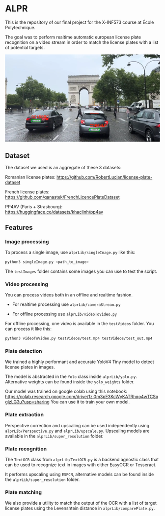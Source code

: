 # ALPR

This is the repository of our final project for the X-INF573 course at École Polytechnique.

The goal was to perform realtime automatic european license plate recognition on a video stream in order to match the license plates with a list of potential targets.

![Banner](image-1.png)

## Dataset

The dataset we used is an aggregate of these 3 datasets:

Romanian license plates: https://github.com/RobertLucian/license-plate-dataset

French license plates: https://github.com/qanastek/FrenchLicencePlateDataset

PP4AV (Paris + Strasbourg): https://huggingface.co/datasets/khaclinh/pp4av

## Features

### Image processing

To process a single image, use `alprLib/singleImage.py` like this:

```sh
python3 singleImage.py <path_to_image>
```

The `testImages` folder contains some images you can use to test the script.

### Video processing

You can process videos both in an offline and realtime fashion. 

- For realtime processing use `alprLib/cameraStream.py`

- For offline processing use `alprLib/videoToVideo.py`

For offline processing, one video is available in the `testVideos` folder. You can process it like this:

```sh
python3 videoToVideo.py testVideos/test.mp4 testVideos/test_out.mp4
```


### Plate detection

We trained a highly performant and accurate YoloV4 Tiny model to detect license plates in images.

The model is abstracted in the `Yolo` class inside `alprLib/yolo.py`. Alternative weights can be found inside the `yolo_weights` folder.

Our model was trained on google colab using this notebook: https://colab.research.google.com/drive/1zi0m3pE3KcWyKATRhqo4wTCSqglzLG3u?usp=sharing You can use it to train your own model.

### Plate extraction

Perspective correction and upscaling can be used independently using `alprLib/Perspective.py` and `alprLib/upscale.py`. Upscaling models are available in the `alprLib/super_resolution` folder.

### Plate recognition

The `TextOCR` class from `alprLib/TextOCR.py` is a backend agnostic class that can be used to recognize text in images with either EasyOCR or Tesseract.

It performs upscaling using `ESPCN`, alternative models can be found inside the `alprLib/super_resolution` folder.

### Plate matching

We also provide a utility to match the output of the OCR with a list of target license plates using the Levenshtein distance in `alprLib/comparePlate.py`.